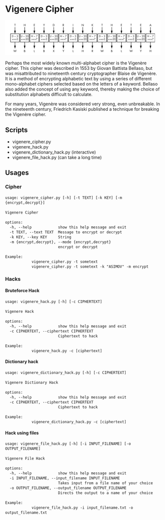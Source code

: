 # Vigenere Cipher

![Vigenere example](../assets/images/vigenere.png?raw=true)

Perhaps the most widely known multi-alphabet cipher is the Vigenère cipher. This cipher was described in 1553 by Giovan Battista Bellaso, but was misattributed to nineteenth century cryptographer Blaise de Vigenère. It is a method of encrypting alphabetic text by using a series of different mono-alphabet ciphers selected based on the letters of a keyword. Bellaso also added the concept of using any keyword, thereby making the choice of substitution alphabets difficult to calculate.

For many years, Vigenère was considered very strong, even unbreakable. In the nineteenth century, Friedrich Kasiski published a technique for breaking the Vigenère cipher.

## Scripts

* vigenere_cipher.py
* vigenere_hack.py
* vigenere_dictionary_hack.py (interactive)
* vigenere_file_hack.py (can take a long time)

## Usages

### Cipher

```shell
usage: vigenere_cipher.py [-h] [-t TEXT] [-k KEY] [-m {encrypt,decrypt}]

Vigenere Cipher

options:
  -h, --help            show this help message and exit
  -t TEXT, --text TEXT  Message to encrypt or decrypt
  -k KEY, --key KEY     String
  -m {encrypt,decrypt}, --mode {encrypt,decrypt}
                        encrypt or decrypt

Example:
            vigenere_cipher.py -t sometext
            vigenere_cipher.py -t sometext -k "ASIMOV" -m encrypt    
```

### Hacks

#### Bruteforce Hack

```shell
usage: vigenere_hack.py [-h] [-c CIPHERTEXT]

Vigenere Hack

options:
  -h, --help            show this help message and exit
  -c CIPHERTEXT, --ciphertext CIPHERTEXT
                        Ciphertext to hack

Example:
            vigenere_hack.py -c [ciphertext]
```

#### Dictionary hack

```shell
usage: vigenere_dictionary_hack.py [-h] [-c CIPHERTEXT]

Vigenere Dictionary Hack

options:
  -h, --help            show this help message and exit
  -c CIPHERTEXT, --ciphertext CIPHERTEXT
                        Ciphertext to hack

Example:
            vigenere_dictionary_hack.py -c [ciphertext]
```

#### Hack using files

```shell
usage: vigenere_file_hack.py [-h] [-i INPUT_FILENAME] [-o OUTPUT_FILENAME]

Vigenere File Hack

options:
  -h, --help            show this help message and exit
  -i INPUT_FILENAME, --input_filename INPUT_FILENAME
                        Takes input from a file name of your choice
  -o OUTPUT_FILENAME, --output_filename OUTPUT_FILENAME
                        Directs the output to a name of your choice

Example:
            vigenere_file_hack.py -i input_filename.txt -o output_filename.txt
```
